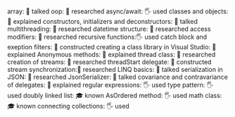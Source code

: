   array: 📢
  talked oop: 🔬 researched
  async/await: 🖐️ used 
  classes and objects: 🙋 explained 
  constructors, initializers and deconstructors: 📢 talked 
  multithreading: 🔬 researched 
  datetime structure: 🔬 researched 
  access modifiers: 🔬 researched 
  recursive functions:🖐️ used 
  catch block and exeption filters: 🚀 constructed 
  creating a class library in Visual Studio: 🙋 explained 
  Anonymous methods: 🙋 explained 
  thread class: 🔬 researched 
  creation of streams: 🔬 researched 
  threadStart delegate: 🚀 constructed 
  stream synchronization:🔬 researched 
  LINQ basics: 📢 talked 
  serialization in JSON: 🔬 researched 
  JsonSerializer: 📢 talked 
  covariance and contravariance of delegates: 🙋 explained
  regular expressions: 🖐️ used 
  type pattern: 🖐️ used 
  doubly linked list: 🎓 known
  AsOrdered method: 🖐️ used 
  math class: 🎓 known
  connecting collections: 🖐️ used 